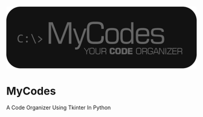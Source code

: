![MyCodes Banner](MyCodes/Images/Banner/banner.png)
# MyCodes
 A Code Organizer Using Tkinter In Python
